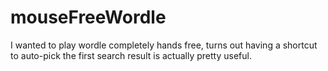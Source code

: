 # mouseFreeWordle
I wanted to play wordle completely hands free, turns out having a shortcut to auto-pick the first search result is actually pretty useful.
